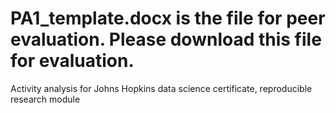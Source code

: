 # PA1_template.docx is the file for peer evaluation. Please download this file for evaluation.
Activity analysis for Johns Hopkins data science certificate, reproducible research module
